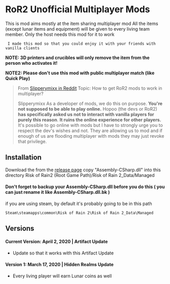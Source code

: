 
# RoR2 Unofficial Multiplayer Mods

This is mod aims mostly at the item sharing multiplayer mod
All the items (except lunar items and equipment) will be given to every living team member.
Only the host needs this mod for it to work

     I made this mod so that you could enjoy it with your friends with vanilla clients

**NOTE: 3D printers and crucibles will only remove the item from the person who activates it!**

**NOTE2: Please don't use this mod with public multiplayer match (like Quick Play)**
> 
> From [Slipperymixx in Reddit](https://www.reddit.com/r/riskofrain/comments/bcik2t/how_to_get_ror2_mods_to_work_in_multiplayer/)
> Topic: How to get RoR2 mods to work in multiplayer?
> 
> Slipperymixx
> As a developer of mods, we do this on purpose. **You're not supposed to be able to play online.** Hopoo (the devs or RoR2) **has specifically asked us not to interact with vanilla players for purely this reason**. **It ruins the online experience for other players.** It's possible to go online with mods but I have to strongly urge you to respect the dev's wishes and not. They are allowing us to mod and if enough of us are flooding multiplayer with mods they may just revoke that privilege.


## Installation
Download the from the [release page](https://github.com/CharlZKP/RoR2-MP-Mods/releases)
copy "Assembly-CSharp.dll"
into this directory
Risk of Rain2 (Root Game Path)/Risk of Rain 2_Data/Managed
#### Don't forget to backup your Assembly-CSharp.dll before you do this ( you can just rename it like Assembly-CSharp.dll.bk )

if you are using steam, by default
it's probably going to be in this path

`Steam\steamapps\common\Risk of Rain 2\Risk of Rain 2_Data\Managed`


## Versions
#### Current Version: April 2, ‎2020 | Artifact Update
 - Update so that it works with this Artifact Update

#### Version 1: March ‎17, ‎2020 | Hidden Realms Update
 - Every living player will earn Lunar coins as well 
